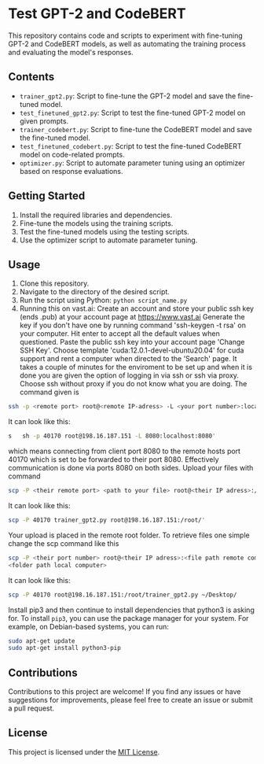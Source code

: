 # Test GPT-2 and CodeBERT

This repository contains code and scripts to experiment with fine-tuning GPT-2 and CodeBERT models, as well as automating the training process and evaluating the model's responses.

## Contents

- `trainer_gpt2.py`: Script to fine-tune the GPT-2 model and save the fine-tuned model.
- `test_finetuned_gpt2.py`: Script to test the fine-tuned GPT-2 model on given prompts.
- `trainer_codebert.py`: Script to fine-tune the CodeBERT model and save the fine-tuned model.
- `test_finetuned_codebert.py`: Script to test the fine-tuned CodeBERT model on code-related prompts.
- `optimizer.py`: Script to automate parameter tuning using an optimizer based on response evaluations.

## Getting Started

1. Install the required libraries and dependencies.
2. Fine-tune the models using the training scripts.
3. Test the fine-tuned models using the testing scripts.
4. Use the optimizer script to automate parameter tuning.

## Usage

1. Clone this repository.
2. Navigate to the directory of the desired script.
3. Run the script using Python: `python script_name.py`
4. Running this on vast.ai: 
Create an account and store your public ssh key (ends .pub) at your account page at 
https://www.vast.ai
Generate the key if you don't have one by running command
'ssh-keygen -t rsa' on your computer. Hit enter to accept all
the default values when questioned. Paste the public ssh key into your account page 
'Change SSH Key'.
Choose template 'cuda:12.0.1-devel-ubuntu20.04' for cuda support and rent a computer
when directed to the 'Search' page.
It takes a couple of minutes for the enviroment to be set up and when it is done
you are given the option of logging in via ssh or ssh via proxy.
Choose ssh without proxy if you do not know what you are doing.
The command given is 
```sh
ssh -p <remote port> root@<remote IP-adress> -L <your port number>:localhost:<their port number'>
```
It can look like this: 
```sh 
s   sh -p 40170 root@198.16.187.151 -L 8080:localhost:8080'
```
which means connecting from client port 8080 to the remote hosts port 40170 
which is set to be forwarded to their port 8080. Effectively communication
is done via ports 8080 on both sides.
Upload your files with command
```sh
scp -P <their remote port> <path to your file> root@<their IP adress>:/root/
```
It can look like this:
```sh
scp -P 40170 trainer_gpt2.py root@198.16.187.151:/root/'
```
Your upload is placed in the remote root folder.
To retrieve files one simple change the scp command like this
```sh
scp -P <their port number> root@<their IP adress>:<file path remote computer> 
<folder path local computer>
```
It can look like this:
```sh 
scp -P 40170 root@198.16.187.151:/root/trainer_gpt2.py ~/Desktop/
```
Install pip3 and then continue to install dependencies that python3 
is asking for. To install `pip3`, you can use the package manager for your system.
For example, on Debian-based systems, you can run:

```sh
sudo apt-get update
sudo apt-get install python3-pip

```


## Contributions

Contributions to this project are welcome! If you find any issues or have suggestions for improvements, please feel free to create an issue or submit a pull request.

## License

This project is licensed under the [MIT License](LICENSE).


